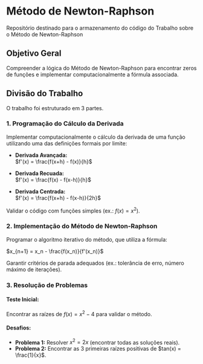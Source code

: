 # Método de Newton-Raphson
Repositório destinado para o armazenamento do código do Trabalho sobre o Método de Newton-Raphson

## Objetivo Geral

Compreender a lógica do Método de Newton-Raphson para encontrar zeros de funções e implementar computacionalmente a fórmula associada.

## Divisão do Trabalho

O trabalho foi estruturado em 3 partes.

### 1. Programação do Cálculo da Derivada

Implementar computacionalmente o cálculo da derivada de uma função utilizando uma das definições formais por limite:

- **Derivada Avançada:**  
  $f'(x) = \frac{f(x+h) - f(x)}{h}$

- **Derivada Recuada:**  
  $f'(x) = \frac{f(x) - f(x-h)}{h}$

- **Derivada Centrada:**  
  $f'(x) = \frac{f(x+h) - f(x-h)}{2h}$

Validar o código com funções simples (ex.: $f(x) = x^2$).

### 2. Implementação do Método de Newton-Raphson

Programar o algoritmo iterativo do método, que utiliza a fórmula:

$x_{n+1} = x_n - \frac{f(x_n)}{f'(x_n)}$

Garantir critérios de parada adequados (ex.: tolerância de erro, número máximo de iterações).

### 3. Resolução de Problemas

#### Teste Inicial:
Encontrar as raízes de $f(x) = x^2 - 4$ para validar o método.

#### Desafios:
- **Problema 1:** Resolver $x^2 = 2x$ (encontrar todas as soluções reais).
- **Problema 2:** Encontrar as 3 primeiras raízes positivas de $tan(x) = \frac{1}{x}$.
